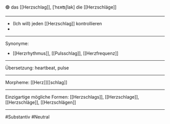 🟢 das [[Herzschlag]], [ˈhɛʀʦʃlak]
die [[Herzschläge]]


---
- (Ich will) jeden [[Herzschlag]] kontrollieren  
- 

---
Synonyme:
- [[Herzrhythmus]], [[Pulsschlag]], [[Herzfrequenz]]

---
Übersetzung: heartbeat, pulse

---
Morpheme:
[[Herz]][[schlag]]

---
Einzigartige mögliche Formen: [[Herzschlags]], [[Herzschlage]], [[Herzschläge]], [[Herzschlägen]]

---
#Substantiv #Neutral